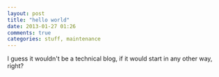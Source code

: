 ```yaml
---
layout: post
title: "hello world"
date: 2013-01-27 01:26
comments: true
categories: stuff, maintenance
---
```


I guess it wouldn't be a technical blog, if it would start in any other way,
right?
